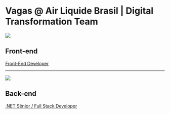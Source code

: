 # Vagas @ Air Liquide Brasil | Digital Transformation Team

![](https://i.ibb.co/m8T361h/frontend-stack.jpg)
## Front-end

[Front-End Developer](https://github.com/albdigitalteam/vagas/blob/master/frontend.md)

---

![](https://i.ibb.co/2Nx97fW/backend-stack.jpg)
## Back-end

[.NET Sênior / Full Stack Developer](https://github.com/albdigitalteam/vagas/blob/master/backend.md#net-s%C3%AAnior--full-stack-developer--air-liquide-brasil--digital-team)
